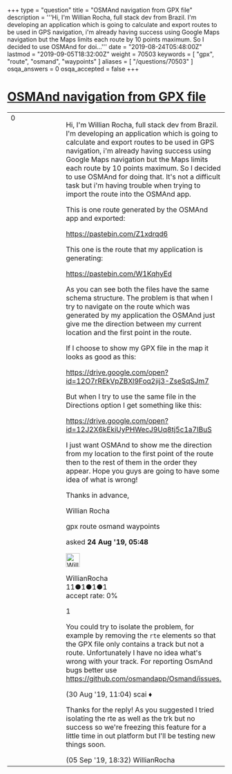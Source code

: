 +++
type = "question"
title = "OSMAnd navigation from GPX file"
description = '''Hi, I&#x27;m Willian Rocha, full stack dev from Brazil. I&#x27;m developing an application which is going to calculate and export routes to be used in GPS navigation, i&#x27;m already having success using Google Maps navigation but the Maps limits each route by 10 points maximum. So I decided to use OSMAnd for doi...'''
date = "2019-08-24T05:48:00Z"
lastmod = "2019-09-05T18:32:00Z"
weight = 70503
keywords = [ "gpx", "route", "osmand", "waypoints" ]
aliases = [ "/questions/70503" ]
osqa_answers = 0
osqa_accepted = false
+++

<div class="headNormal">

# [OSMAnd navigation from GPX file](/questions/70503/osmand-navigation-from-gpx-file)

</div>

<div id="main-body">

<div id="askform">

<table id="question-table" style="width:100%;">
<colgroup>
<col style="width: 50%" />
<col style="width: 50%" />
</colgroup>
<tbody>
<tr>
<td style="width: 30px; vertical-align: top"><div class="vote-buttons">
<span id="post-70503-upvote" class="ajax-command post-vote up" rel="nofollow" title="I like this post (click again to cancel)"> </span>
<div id="post-70503-score" class="post-score" title="current number of votes">
0
</div>
<span id="post-70503-downvote" class="ajax-command post-vote down" rel="nofollow" title="I dont like this post (click again to cancel)"> </span> <span id="favorite-mark" class="ajax-command favorite-mark" rel="nofollow" title="mark/unmark this question as favorite (click again to cancel)"> </span>
<div id="favorite-count" class="favorite-count">
&#10;</div>
</div></td>
<td><div id="item-right">
<div class="question-body">
<p>Hi, I'm Willian Rocha, full stack dev from Brazil. I'm developing an application which is going to calculate and export routes to be used in GPS navigation, i'm already having success using Google Maps navigation but the Maps limits each route by 10 points maximum. So I decided to use OSMAnd for doing that. It's not a difficult task but i'm having trouble when trying to import the route into the OSMAnd app.</p>
<p>This is one route generated by the OSMAnd app and exported:</p>
<p><a href="https://pastebin.com/Z1xdrqd6">https://pastebin.com/Z1xdrqd6</a></p>
<p>This one is the route that my application is generating:</p>
<p><a href="https://pastebin.com/W1KqhyEd">https://pastebin.com/W1KqhyEd</a></p>
<p>As you can see both the files have the same schema structure. The problem is that when I try to navigate on the route which was generated by my application the OSMAnd just give me the direction between my current location and the first point in the route.</p>
<p>If I choose to show my GPX file in the map it looks as good as this:</p>
<p><a href="https://drive.google.com/open?id=12O7rREkVpZBXl9Foq2jij3-ZseSqSJm7">https://drive.google.com/open?id=12O7rREkVpZBXl9Foq2jij3-ZseSqSJm7</a></p>
<p>But when I try to use the same file in the Directions option I get something like this:</p>
<p><a href="https://drive.google.com/open?id=12J2X6kEkiUyPHWecJ9Uq8tj5c1a7IBuS">https://drive.google.com/open?id=12J2X6kEkiUyPHWecJ9Uq8tj5c1a7IBuS</a></p>
<p>I just want OSMAnd to show me the direction from my location to the first point of the route then to the rest of them in the order they appear. Hope you guys are going to have some idea of what is wrong!</p>
<p>Thanks in advance,</p>
<p>Willian Rocha</p>
</div>
<div id="question-tags" class="tags-container tags">
<span class="post-tag tag-link-gpx" rel="tag" title="see questions tagged &#39;gpx&#39;">gpx</span> <span class="post-tag tag-link-route" rel="tag" title="see questions tagged &#39;route&#39;">route</span> <span class="post-tag tag-link-osmand" rel="tag" title="see questions tagged &#39;osmand&#39;">osmand</span> <span class="post-tag tag-link-waypoints" rel="tag" title="see questions tagged &#39;waypoints&#39;">waypoints</span>
</div>
<div id="question-controls" class="post-controls">
&#10;</div>
<div class="post-update-info-container">
<div class="post-update-info post-update-info-user">
<p>asked <strong>24 Aug '19, 05:48</strong></p>
<img src="https://secure.gravatar.com/avatar/db00fb959517c0823537d1c8756cbd74?s=32&amp;d=identicon&amp;r=g" class="gravatar" width="32" height="32" alt="WillianRocha&#39;s gravatar image" />
<p><span>WillianRocha</span><br />
<span class="score" title="11 reputation points">11</span><span title="1 badges"><span class="badge1">●</span><span class="badgecount">1</span></span><span title="1 badges"><span class="silver">●</span><span class="badgecount">1</span></span><span title="1 badges"><span class="bronze">●</span><span class="badgecount">1</span></span><br />
<span class="accept_rate" title="Rate of the user&#39;s accepted answers">accept rate:</span> <span title="WillianRocha has no accepted answers">0%</span></p>
</div>
</div>
<div id="comments-container-70503" class="comments-container">
<span id="70570"></span>
<div id="comment-70570" class="comment">
<div id="post-70570-score" class="comment-score">
1
</div>
<div class="comment-text">
<p>You could try to isolate the problem, for example by removing the <code>rte</code> elements so that the GPX file only contains a track but not a route. Unfortunately I have no idea what's wrong with your track. For reporting OsmAnd bugs better use <a href="https://github.com/osmandapp/Osmand/issues.">https://github.com/osmandapp/Osmand/issues.</a></p>
</div>
<div id="comment-70570-info" class="comment-info">
<span class="comment-age">(30 Aug '19, 11:04)</span> <span class="comment-user userinfo">scai ♦</span>
</div>
</div>
<span id="70643"></span>
<div id="comment-70643" class="comment">
<div id="post-70643-score" class="comment-score">
&#10;</div>
<div class="comment-text">
<p>Thanks for the reply! As you suggested I tried isolating the rte as well as the trk but no success so we're freezing this feature for a little time in out platform but I'll be testing new things soon.</p>
</div>
<div id="comment-70643-info" class="comment-info">
<span class="comment-age">(05 Sep '19, 18:32)</span> <span class="comment-user userinfo">WillianRocha</span>
</div>
</div>
</div>
<div id="comment-tools-70503" class="comment-tools">
&#10;</div>
<div class="clear">
&#10;</div>
<div id="comment-70503-form-container" class="comment-form-container">
&#10;</div>
<div class="clear">
&#10;</div>
</div></td>
</tr>
</tbody>
</table>

</div>

</div>

